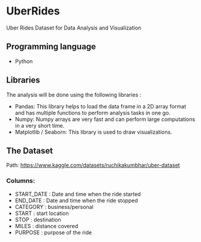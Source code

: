 # UberRides
Uber Rides Dataset for Data Analysis and Visualization

## Programming language ##
* Python 

## Libraries
The analysis will be done using the following libraries : 

* Pandas: This library helps to load the data frame in a 2D array format and has multiple functions to perform analysis tasks in one go.
* Numpy: Numpy arrays are very fast and can perform large computations in a very short time.
* Matplotlib / Seaborn: This library is used to draw visualizations.

## The Dataset
Path: https://www.kaggle.com/datasets/ruchikakumbhar/uber-dataset


### Columns:

- START_DATE : Date and time when the ride started
- END_DATE : Date and time when the ride stopped
- CATEGORY : business/personal
- START : start location
- STOP : destination
- MILES : distance covered
- PURPOSE : purpose of the ride

